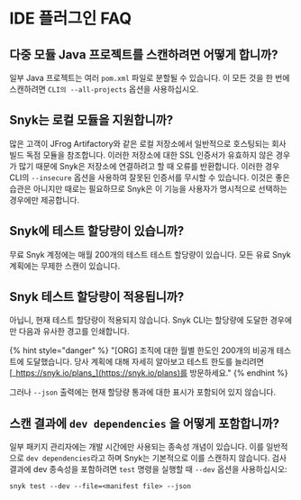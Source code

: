 # IDE 플러그인 FAQ

## 다중 모듈 Java 프로젝트를 스캔하려면 어떻게 합니까?

일부 Java 프로젝트는 여러 `pom.xml` 파일로 분할될 수 있습니다. 이 모든 것을 한 번에 스캔하려면 `CLI의 --all-projects` 옵션을 사용하십시오.

## Snyk는 로컬 모듈을 지원합니까?

많은 고객이 JFrog Artifactory와 같은 로컬 저장소에서 일반적으로 호스팅되는 회사 빌드 독점 모듈을 참조합니다. 이러한 저장소에 대한 SSL 인증서가 유효하지 않은 경우가 많기 때문에 Snyk은 저장소에 연결하려고 할 때 오류를 반환합니다. 이러한 경우 CLI의 `--insecure` 옵션을 사용하여 잘못된 인증서를 무시할 수 있습니다. 이것은 좋은 습관은 아니지만 때로는 필요하므로 Snyk은 이 기능을 사용자가 명시적으로 선택하는 경우에만 제공합니다.

## Snyk에 테스트 할당량이 있습니까?

무료 Snyk 계정에는 매월 200개의 테스트 테스트 할당량이 있습니다. 모든 유료 Snyk 계획에는 무제한 스캔이 있습니다.

## Snyk 테스트 할당량이 적용됩니까?

아닙니, 현재 테스트 할당량이 적용되지 않습니다. Snyk CLI는 할당량에 도달한 경우에만 다음과 유사한 경고를 인쇄합니다.

{% hint style="danger" %}
"\[ORG] 조직에 대한 월별 한도인 200개의 비공개 테스트에 도달했습니다. 당사 계획에 대해 자세히 알아보고 테스트 한도를 늘리려면 [_https://snyk.io/plans_](https://snyk.io/plans)를 방문하세요."
{% endhint %}

그러나 `--json` 출력에는 현재 할당량 통과에 대한 표시가 포함되어 있지 않습니다.

## 스캔 결과에 `dev dependencies` 을 어떻게 포함합니까? <a href="#f604610f-b039-43ee-8dfe-5609f0cabfd1" id="f604610f-b039-43ee-8dfe-5609f0cabfd1"></a>

일부 패키지 관리자에는 개발 시간에만 사용되는 종속성 개념이 있습니다. 이를 일반적으로 `dev dependencies`라고 하며 Snyk는 기본적으로 이를 스캔하지 않습니다. 검사 결과에 dev 종속성을 포함하려면 `test` 명령을 실행할 때 `--dev` 옵션을 사용하십시오:

`snyk test --dev --file=<manifest file> --json`
